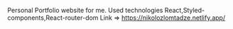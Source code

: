 Personal Portfolio website for me.
Used technologies React,Styled-components,React-router-dom
Link => https://nikolozlomtadze.netlify.app/
